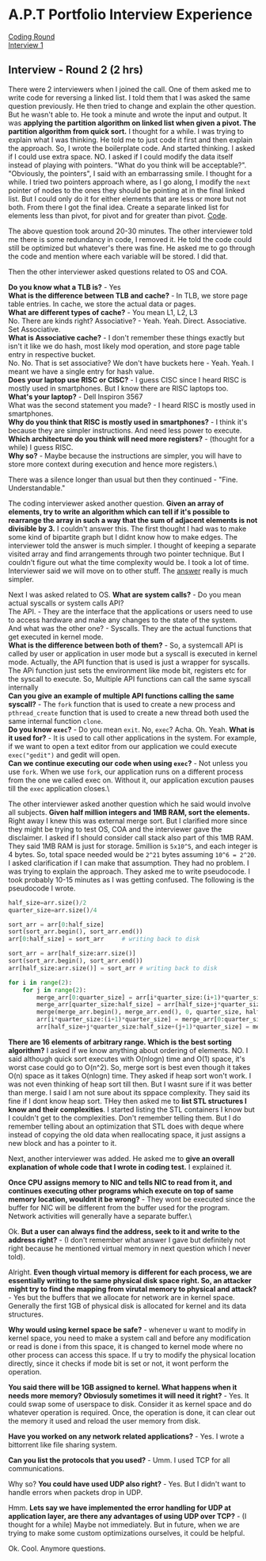 # A.P.T Portfolio Interview Experience

[Coding Round](./README.md)\
[Interview 1](./Interview1.md)

## Interview - Round 2 (2 hrs)


There were 2 interviewers when I joined the call. One of them asked me to write code for reversing a linked list. I told them that I was asked the same question previously. He then tried to change and explain the other question. But he wasn't able to. He took a minute and wrote the input and output. It was **applying the partition algorithm on linked list when given a pivot. The partition algorithm from quick sort.** I thought for a while. I was trying to explain what I was thinking. He told me to just code it first and then explain the approach. So, I wrote the boilerplate code. And started thinking. I asked if I could use extra space. NO. I asked if I could modify the data itself instead of playing with pointers. "What do you think will be acceptable?". "Obviously, the pointers", I said with an embarrassing smile. I thought for a while. I tried two pointers approach where, as I go along, I modify the `next` pointer of nodes to the ones they should be pointing at in the final linked list. But I could only do it for either elements that are less or more but not both. From there I got the final idea. Create a separate linked list for elements less than pivot, for pivot and for greater than pivot. [Code](./partition_ll.cpp).

The above question took around 20-30 minutes. The other interviewer told me there is some redundancy in code, I removed it. He told the code could still be optimized but whatever's there was fine. He asked me to go through the code and mention where each variable will be stored. I did that. 

Then the other interviewer asked questions related to OS and COA. 

**Do you know what a TLB is?** - Yes\
**What is the difference between TLB and cache?** - In TLB, we store page table entries. In cache, we store the actual data or pages.\
**What are different types of cache?** - You mean L1, L2, L3\
No. There are kinds right? Associative? - Yeah. Yeah. Direct. Associative. Set Associative.\
**What is Associative cache?** - I don't remember these things exactly but isn't it like we do hash, most likely mod operation, and store page table entry in respective bucket.\
No. No. That is set associative? We don't have buckets here - Yeah. Yeah. I meant we have a single entry for hash value.\
**Does your laptop use RISC or CISC?** - I guess CISC since I heard RISC is mostly used in smartphones. But I know there are RISC laptops too.\
**What's your laptop?** - Dell Inspiron 3567\
What was the second statement you made? - I heard RISC is mostly used in smartphones.\
**Why do you think that RISC is mostly used in smartphones?** - I think it's because they are simpler instructions. And need less power to execute. \
**Which architecture do you think will need more registers?** - (thought for a while) I guess RISC.\
**Why so?** - Maybe because the instructions are simpler, you will have to store more context during execution and hence more registers.\


There was a silence longer than usual but then they continued - "Fine. Understandable."

The coding interviewer asked another question. **Given an array of elements, try to write an algorithm which can tell if it's possible to rearrange the array in such a way that the sum of adjacent elements is not divisible by 3.** I couldn't answer this. The first thought I had was to make some kind of bipartite graph but I didnt know how to make edges. The interviewer told the answer is much simpler. I thought of keeping a separate visited array and find arrangements through two pointer technique. But I couldn't figure out what the time complexity would be. I took a lot of time. Interviewer said we will move on to other stuff. The [answer](https://www.geeksforgeeks.org/permutation-of-array-such-that-sum-of-adjacent-elements-are-not-divisible-by-3/) really is much simpler. 

Next I was asked related to OS.
**What are system calls?** - Do you mean actual syscalls or system calls API?\
The API. - They are the interface that the applications or users need to use to access hardware and make any changes to the state of the system.\
And what was the other one? - Syscalls. They are the actual functions that get executed in kernel mode.\
**What is the difference between both of them?** - So, a systemcall API is called by user or application in user mode but a syscall is executed in kernel mode. Actually, the API function that is used is just a wrapper for syscalls. The APi function just sets the environment like mode bit, registers etc for the syscall to execute. So, Multiple API functions can call the same syscall internally\
**Can you give an example of multiple API functions calling the same syscall?** - The `fork` function that is used to create a new process and `pthread_create` function that is used to create a new thread both used the same internal function `clone`.\
**Do you know `exec`?** - Do you mean `exit`. 
No, `exec`? Acha. Oh. Yeah.
**What is it used for?** - It is used to call other applications in the system. For example, if we want to open a text editor from our application we could execute `exec("gedit")` and gedit will open. \
**Can we continue executing our code when using `exec`?** - Not unless you use `fork`. When we use `fork`, our application runs on a different process from the one we called exec on. Without it, our application excution pauses till the `exec` application closes.\

The other interviewer asked another question which he said would involve all subjects.
 **Given half million integers and 1MB RAM, sort the elements.** Right away I knew this was external merge sort. But I clarified more since they might be trying to test OS, COA and the interviewer gave the disclaimer. I asked if I should consider call stack also part of this 1MB RAM. They said 1MB RAM is just for storage. 5million is `5x10^5`, and each integer is 4 bytes. So, total space needed would be `2^21` bytes assuming `10^6 = 2^20`. I asked clarification if I can make that assumption. They had no problem. I was trying to explain the approach. They asked me to write pseudocode. I took probably 10-15 minutes as I was getting confused. The following is the pseudocode I wrote.

```python
half_size=arr.size()/2
quarter_size=arr.size()/4

sort_arr = arr[0:half_size]
sort(sort_arr.begin(), sort_arr.end())
arr[0:half_size] = sort_arr     # writing back to disk

sort_arr = arr[half_size:arr.size()]
sort(sort_arr.begin(), sort_arr.end())
arr[half_size:arr.size()] = sort_arr # writing back to disk

for i in range(2):
    for j in range(2):
        merge_arr[0:quarter_size] = arr[i*quarter_size:(i+1)*quarter_size]
        merge_arr[quarter_size:half_size] = arr[half_size+j*quarter_size:half_size+(j+1)*quarter_size]
        merge(merge_arr.begin(), merge_arr.end(), 0, quarter_size, half_size)
        arr[i*quarter_size:(i+1)*quarter_size] = merge_arr[0:quarter_size]
        arr[half_size+j*quarter_size:half_size+(j+1)*quarter_size] = merge_arr[quarter_size:half_size]
```

**There are 16 elements of arbitrary range. Which is the best sorting algorithm?** I asked if we know anything about ordering of elements. NO. I said although quick sort executes with O(nlogn) time and O(1) space, it's worst case could go to O(n^2). So, merge sort is best even though it takes O(n) space as it takes O(nlogn) time. They asked if heap sort won't work. I was not even thinking of heap sort till then. But I wasnt sure if it was better than merge. I said I am not sure about its sppace complexity. They said its fine if I dont know heap sort. THey then asked me to **list STL structures I know and their complexities**. I started listing the STL containers I know but I couldn't get to the complexities. Don't remember telling them. But I do remember telling about an optimization that STL does with deque where instead of copying the old data when reallocating space, it just assigns a new block and has a pointer to it. 

Next,  another interviewer was added. He asked me to **give an overall explanation of whole code that I wrote in coding test.** I explained it.

**Once CPU assigns memory to NIC and tells NIC to read from it, and continues executing other programs which execute on top of same memory location, wouldnt it be wrong?** - They wont be executed since the buffer for NIC will be different from the buffer used for the program. Network activities will generally have a separate buffer.\

Ok. **But a user can always find the address, seek to it and write to the address right?** - (I don't remember what answer I gave but definitely not right because he mentioned virtual memory in next question which I never told).

Alright. **Even though virtual memory is different for each process, we are essentially writing to the same physical disk space right. So, an attacker might try to find the mapping from virutal memory to physical and attack?** - Yes but the buffers that we allocate for network are in kernel space. Generally the first 1GB of physical disk is allocated for kernel and its data structures.

**Why would using kernel space be safe?** - whenever u want to modify in kernel space, you need to make a system call and before any modification or read is done i from this space, it is changed to kernel mode where no other process can access this space. If u try to modify the physical location directly, since it checks if mode bit is set or not, it wont perform the operation.

**You said there will be 1GB assigned to kernel. What happens when it needs more memory? Obviosuly sometimes it will need it right?** - Yes. It could swap some of userspace to disk. Consider it as kernel space and do whatever operation is required. Once, the operation is done, it can clear out the memory it used and reload the user memory from disk.

**Have you worked on any network related applications?** - Yes. I wrote a bittorrent like file sharing system. 

**Can you list the protocols that you used?** - Umm. I used TCP for all communications.

Why so? **You could have used UDP also right?** - Yes. But I didn't want to handle errors when packets drop in UDP.

Hmm. **Lets say we have implemented the error handling for UDP at application layer, are there any advantages of using UDP over TCP?** - (I thought for a while) Maybe not immediately. But in future, when we are trying to make some custom optimizations ourselves, it could be helpful.


Ok. Cool. Anymore questions.
